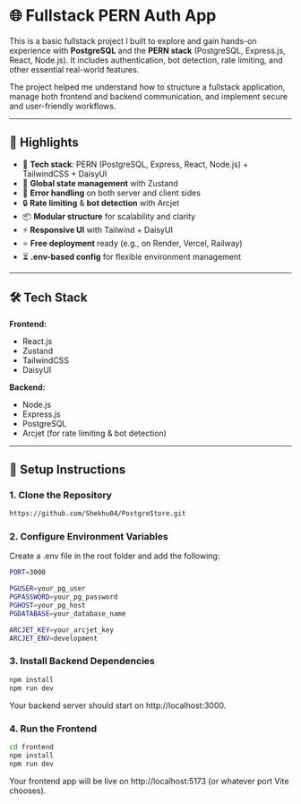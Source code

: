 # 🌐 Fullstack PERN Auth App

This is a basic fullstack project I built to explore and gain hands-on experience with **PostgreSQL** and the **PERN stack** (PostgreSQL, Express.js, React, Node.js). It includes authentication, bot detection, rate limiting, and other essential real-world features.

The project helped me understand how to structure a fullstack application, manage both frontend and backend communication, and implement secure and user-friendly workflows.

---

## 🚀 Highlights

- 🌟 **Tech stack**: PERN (PostgreSQL, Express, React, Node.js) + TailwindCSS + DaisyUI  
- 🧠 **Global state management** with Zustand  
- 🐞 **Error handling** on both server and client sides  
- 🔒 **Rate limiting** & **bot detection** with Arcjet  
- 📦 **Modular structure** for scalability and clarity  
- ⚡ **Responsive UI** with Tailwind + DaisyUI  
- ⭐ **Free deployment** ready (e.g., on Render, Vercel, Railway)  
- ⏳ **.env-based config** for flexible environment management

---

## 🛠️ Tech Stack

**Frontend:**  
- React.js  
- Zustand  
- TailwindCSS  
- DaisyUI  

**Backend:**  
- Node.js  
- Express.js  
- PostgreSQL  
- Arcjet (for rate limiting & bot detection)  

---

## 📁 Setup Instructions

### 1. Clone the Repository

```bash
https://github.com/Shekhu04/PostgreStore.git
```

### 2. Configure Environment Variables

Create a .env file in the root folder and add the following:
```bash
PORT=3000

PGUSER=your_pg_user
PGPASSWORD=your_pg_password
PGHOST=your_pg_host
PGDATABASE=your_database_name

ARCJET_KEY=your_arcjet_key
ARCJET_ENV=development
```

### 3. Install Backend Dependencies
```bash
npm install
npm run dev
```
Your backend server should start on http://localhost:3000.

### 4. Run the Frontend
```bash
cd frontend
npm install
npm run dev
```
Your frontend app will be live on http://localhost:5173 (or whatever port Vite chooses).
